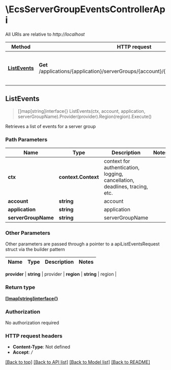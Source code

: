 # \EcsServerGroupEventsControllerApi

All URIs are relative to *http://localhost*

Method | HTTP request | Description
------------- | ------------- | -------------
[**ListEvents**](EcsServerGroupEventsControllerApi.md#ListEvents) | **Get** /applications/{application}/serverGroups/{account}/{serverGroupName}/events | Retrieves a list of events for a server group



## ListEvents

> []map[string]interface{} ListEvents(ctx, account, application, serverGroupName).Provider(provider).Region(region).Execute()

Retrieves a list of events for a server group

### Path Parameters


Name | Type | Description  | Notes
------------- | ------------- | ------------- | -------------
**ctx** | **context.Context** | context for authentication, logging, cancellation, deadlines, tracing, etc.
**account** | **string** | account | 
**application** | **string** | application | 
**serverGroupName** | **string** | serverGroupName | 

### Other Parameters

Other parameters are passed through a pointer to a apiListEventsRequest struct via the builder pattern


Name | Type | Description  | Notes
------------- | ------------- | ------------- | -------------


 **provider** | **string** | provider | 
 **region** | **string** | region | 


### Return type

[**[]map[string]interface{}**](map[string]interface{}.md)

### Authorization

No authorization required

### HTTP request headers

- **Content-Type**: Not defined
- **Accept**: */*

[[Back to top]](#) [[Back to API list]](../README.md#documentation-for-api-endpoints)
[[Back to Model list]](../README.md#documentation-for-models)
[[Back to README]](../README.md)


